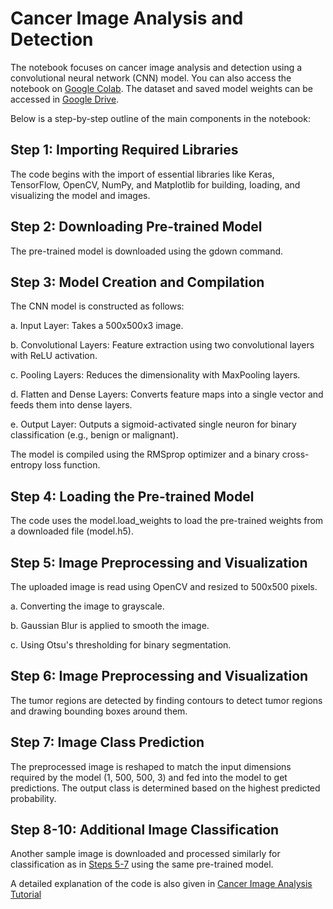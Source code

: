 # Cancer Image Analysis and Detection

The notebook focuses on cancer image analysis and detection using a convolutional neural network (CNN) model. You can also access the notebook on [Google Colab](https://colab.research.google.com/drive/1d80ICJ1M1PzWZ3aYYn00tREXpg0mUVoQ#scrollTo=SufTLnIXmOpF). The dataset and saved model weights can be accessed in [Google Drive](https://drive.google.com/drive/u/0/folders/1yK2W4D9y3VdnIg5SoDeGAWD1e1rSAKGp). 

Below is a step-by-step outline of the main components in the notebook:

## Step 1: Importing Required Libraries
The code begins with the import of essential libraries like Keras, TensorFlow, OpenCV, NumPy, and Matplotlib for building, loading, and visualizing the model and images. 

## Step 2: Downloading Pre-trained Model
The pre-trained model is downloaded using the gdown command.


## Step 3: Model Creation and Compilation
The CNN model is constructed as follows:

a. Input Layer: Takes a 500x500x3 image.

b. Convolutional Layers: Feature extraction using two convolutional layers with ReLU activation.

c. Pooling Layers: Reduces the dimensionality with MaxPooling layers.

d. Flatten and Dense Layers: Converts feature maps into a single vector and feeds them into dense layers.

e. Output Layer: Outputs a sigmoid-activated single neuron for binary classification (e.g., benign or malignant).

The model is compiled using the RMSprop optimizer and a binary cross-entropy loss function.

## Step 4: Loading the Pre-trained Model
The code uses the model.load_weights to load the pre-trained weights from a downloaded file (model.h5).
<a name="my-custom-anchor-point"></a>
## Step 5: Image Preprocessing and Visualization
The uploaded image is read using OpenCV and resized to 500x500 pixels.

a. Converting the image to grayscale.

b. Gaussian Blur is applied to smooth the image.

c. Using Otsu's thresholding for binary segmentation.

## Step 6: Image Preprocessing and Visualization
The tumor regions are detected by finding contours to detect tumor regions and drawing bounding boxes around them.

## Step 7: Image Class Prediction
The preprocessed image is reshaped to match the input dimensions required by the model (1, 500, 500, 3) and fed into the model to get predictions. The output class is determined based on the highest predicted probability.

## Step 8-10: Additional Image Classification
Another sample image is downloaded and processed similarly for classification as in [Steps 5-7](#my-custom-anchor-point) using the same pre-trained model.

A detailed explanation of the code is also given in [Cancer Image Analysis Tutorial](Cancer_Image_Analysis_Tutorial.pdf)
